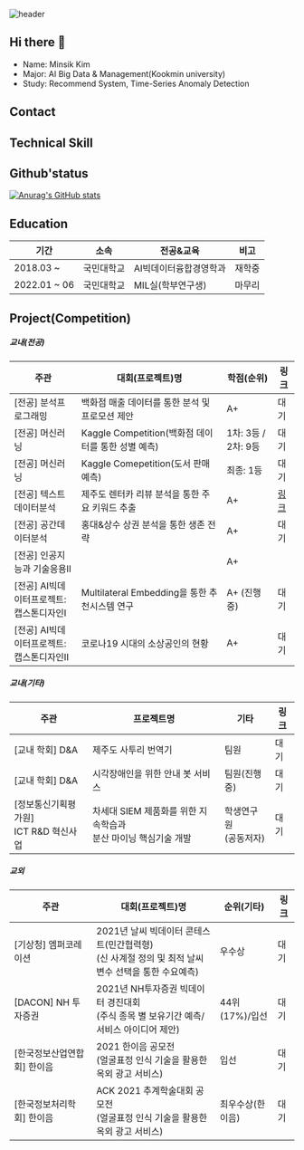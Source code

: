 ![header](https://capsule-render.vercel.app/api?type=waving&colo=auto&height=200&section=header&text=Welcome%20to%20Minsik's%20Github&fontSize=50)

## Hi there 👋
- Name: Minsik Kim
- Major: AI Big Data & Management(Kookmin university)
- Study: Recommend System, Time-Series Anomaly Detection

## Contact

## Technical Skill

## Github'status
[![Anurag's GitHub stats](https://github-readme-stats.vercel.app/api?username=mindik1349)](https://github.com/minsik1349/github-readme-stats)


## Education
|기간|소속|전공&교육|비고|
|------|---|---|---|
|2018.03 ~|국민대학교|AI빅데이터융합경영학과|재학중|
|2022.01 ~ 06|국민대학교|MIL실(학부연구생)|마무리|

## Project(Competition)
##### 교내(전공)
|주관|대회(프로젝트)명|학점(순위)|링크|
|------|---|---|---|
|[전공] 분석프로그래밍|백화점 매출 데이터를 통한 분석 및 프로모션 제안|A+|대기|
|[전공] 머신러닝|Kaggle Competition(백화점 데이터를 통한 성별 예측)|1차: 3등 / 2차: 9등|대기|
|[전공] 머신러닝|Kaggle Comepetition(도서 판매 예측)|최종: 1등|대기|
|[전공] 텍스트데이터분석|제주도 렌터카 리뷰 분석을 통한 주요 키워드 추출|A+|[링크](https://github.com/minsik1349/Major_Project/tree/main/%ED%85%8D%EC%8A%A4%ED%8A%B8%EB%8D%B0%EC%9D%B4%ED%84%B0%EB%B6%84%EC%84%9D)|
|[전공] 공간데이터분석|홍대&상수 상권 분석을 통한 생존 전략|A+|대기|
|[전공] 인공지능과 기술응용Ⅱ||A+||
|[전공] AI빅데이터프로젝트:<br/> 캡스톤디자인Ⅰ|Multilateral Embedding을 통한 추천시스템 연구|A+ (진행중)|대기|
|[전공] AI빅데이터프로젝트:<br/>캡스톤디자인Ⅱ|코로나19 시대의 소상공인의 현황|A+|대기|

##### 교내(기타)
|주관|프로젝트명|기타|링크|
|------|---|---|---|
|[교내 학회] D&A|제주도 사투리 번역기|팀원|대기|
|[교내 학회] D&A|시각장애인을 위한 안내 봇 서비스|팀원(진행중)|대기|
|[정보통신기획평가원] <br/> ICT R&D 혁신사업|차세대 SIEM 제품화를 위한 지속학습과 <br/>분산 마이닝 핵심기술 개발|학생연구원<br/>(공동저자)|대기|

##### 교외
|주관|대회(프로젝트)명|순위(기타)|링크|
|------|---|---|---|
|[기상청] 엠퍼코레이션|2021년 날씨 빅데이터 콘테스트(민간협력형) <br/> (신 사계절 정의 및 최적 날씨 변수 선택을 통한 수요예측)|우수상|대기|
|[DACON] NH 투자증권|2021년 NH투자증권 빅데이터 경진대회 <br/> (주식 종목 별 보유기간 예측/서비스 아이디어 제안)|44위(17%)/입선|대기|
|[한국정보산업연합회] 한이음|2021 한이음 공모전 <br/> (얼굴표정 인식 기술을 활용한 옥외 광고 서비스)|입선|대기|
|[한국정보처리학회] 한이음|ACK 2021 추계학술대회 공모전 <br> (얼굴표정 인식 기술을 활용한 옥외 광고 서비스)|최우수상(한이음)|대기|


